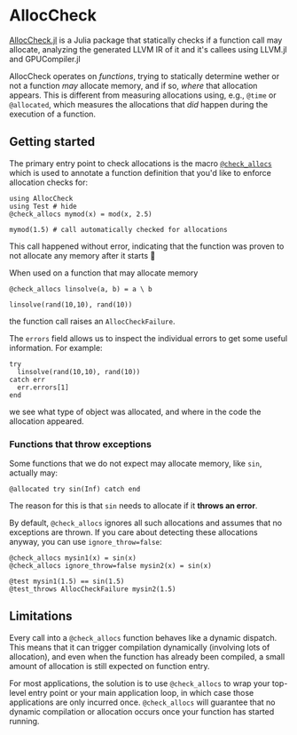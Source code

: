 # AllocCheck

[AllocCheck.jl](https://github.com/JuliaComputing/AllocCheck.jl) is a Julia package that statically checks if a function call may allocate, analyzing the generated LLVM IR of it and it's callees using LLVM.jl and GPUCompiler.jl

AllocCheck operates on _functions_, trying to statically determine wether or not a function _may_ allocate memory, and if so, _where_ that allocation appears. This is different from measuring allocations using, e.g., `@time` or `@allocated`, which measures the allocations that _did_ happen during the execution of a function. 

## Getting started

The primary entry point to check allocations is the macro [`@check_allocs`](@ref) which is used to annotate a function definition that you'd like to enforce allocation checks for:
```@repl README
using AllocCheck
using Test # hide
@check_allocs mymod(x) = mod(x, 2.5)

mymod(1.5) # call automatically checked for allocations
```
This call happened without error, indicating that the function was proven to not allocate any memory after it starts 🎉


When used on a function that may allocate memory
```@repl README
@check_allocs linsolve(a, b) = a \ b

linsolve(rand(10,10), rand(10))
```
the function call raises an `AllocCheckFailure`.

The `errors` field allows us to inspect the individual errors to get some useful information. For example:

```@example README
try
  linsolve(rand(10,10), rand(10))
catch err
  err.errors[1]
end
```

we see what type of object was allocated, and where in the code the allocation appeared.


### Functions that throw exceptions

Some functions that we do not expect may allocate memory, like `sin`, actually may:
```@example README
@allocated try sin(Inf) catch end
```

The reason for this is that `sin` needs to allocate if it **throws an error**.

By default, `@check_allocs` ignores all such allocations and assumes that no exceptions are thrown. If you care about detecting these allocations anyway, you can use `ignore_throw=false`:
```@example README
@check_allocs mysin1(x) = sin(x)
@check_allocs ignore_throw=false mysin2(x) = sin(x)

@test mysin1(1.5) == sin(1.5)
@test_throws AllocCheckFailure mysin2(1.5)
```

## Limitations

 Every call into a `@check_allocs` function behaves like a dynamic dispatch. This means that it can trigger compilation dynamically (involving lots of allocation), and even when the function has already been compiled, a small amount of allocation is still expected on function entry.

 For most applications, the solution is to use `@check_allocs` to wrap your top-level entry point or your main application loop, in which case those applications are only incurred once. `@check_allocs` will guarantee that no dynamic compilation or allocation occurs once your function has started running.
